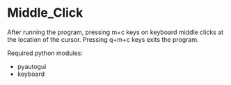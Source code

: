 # Middle_Click
After running the program, pressing m+c keys on keyboard middle clicks at the location of the cursor.
Pressing q+m+c keys exits the program.

Required python modules:
- pyautogui
- keyboard
